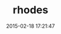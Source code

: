 ---
layout: post
title:  "rhodes"
repo:   "rhomobile/rhodes"
date:   2015-02-18 17:21:47
gemurl: http://www.rhomobile.com
---